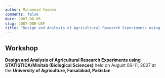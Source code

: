 ```yaml
---
author: Muhammad Yaseen
comments: false
date: 2007-08-06
slug: 2007-DOE-UAF
title: "Design and Analysis of Agricultural Research Experiments using STATISTICA/Minitab (Biological Sciences)"
---
```


## Workshop
**Design and Analysis of Agricultural Research Experiments using STATISTICA/Minitab (Biological Sciences)** held on August 06-11, 2007 at the  **University of Agriculture, Faisalabad, Pakistan**